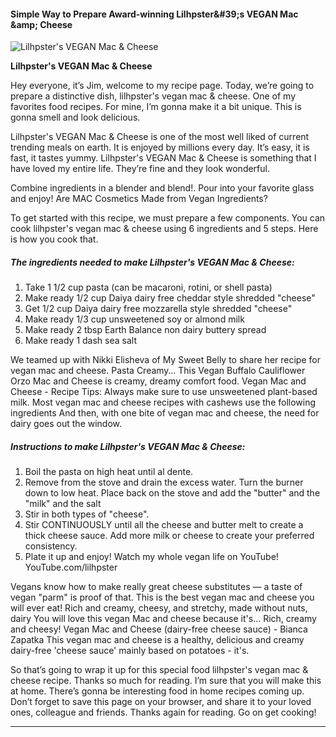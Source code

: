             

#### Simple Way to Prepare Award-winning Lilhpster&amp;#39;s VEGAN Mac &amp;amp; Cheese

![Lilhpster's VEGAN Mac &amp; Cheese](https://img-global.cpcdn.com/recipes/5291566160674816/751x532cq70/lilhpsters-vegan-mac-cheese-recipe-main-photo.jpg)

**Lilhpster's VEGAN Mac &amp; Cheese**

Hey everyone, it’s Jim, welcome to my recipe page. Today, we’re going to prepare a distinctive dish, lilhpster's vegan mac & cheese. One of my favorites food recipes. For mine, I’m gonna make it a bit unique. This is gonna smell and look delicious.

Lilhpster's VEGAN Mac & Cheese is one of the most well liked of current trending meals on earth. It is enjoyed by millions every day. It’s easy, it is fast, it tastes yummy. Lilhpster's VEGAN Mac & Cheese is something that I have loved my entire life. They’re fine and they look wonderful.

Combine ingredients in a blender and blend!. Pour into your favorite glass and enjoy! Are MAC Cosmetics Made from Vegan Ingredients?

To get started with this recipe, we must prepare a few components. You can cook lilhpster's vegan mac & cheese using 6 ingredients and 5 steps. Here is how you cook that.

##### The ingredients needed to make Lilhpster's VEGAN Mac & Cheese:

1.  Take 1 1/2 cup pasta (can be macaroni, rotini, or shell pasta)
2.  Make ready 1/2 cup Daiya dairy free cheddar style shredded "cheese"
3.  Get 1/2 cup Daiya dairy free mozzarella style shredded "cheese"
4.  Make ready 1/3 cup unsweetened soy or almond milk
5.  Make ready 2 tbsp Earth Balance non dairy buttery spread
6.  Make ready 1 dash sea salt

We teamed up with Nikki Elisheva of My Sweet Belly to share her recipe for vegan mac and cheese. Pasta Creamy… This Vegan Buffalo Cauliflower Orzo Mac and Cheese is creamy, dreamy comfort food. Vegan Mac and Cheese - Recipe Tips: Always make sure to use unsweetened plant-based milk. Most vegan mac and cheese recipes with cashews use the following ingredients And then, with one bite of vegan mac and cheese, the need for dairy goes out the window.

##### Instructions to make Lilhpster's VEGAN Mac & Cheese:

1.  Boil the pasta on high heat until al dente.
2.  Remove from the stove and drain the excess water. Turn the burner down to low heat. Place back on the stove and add the "butter" and the "milk" and the salt
3.  Stir in both types of "cheese".
4.  Stir CONTINUOUSLY until all the cheese and butter melt to create a thick cheese sauce. Add more milk or cheese to create your preferred consistency.
5.  Plate it up and enjoy! Watch my whole vegan life on YouTube! YouTube.com/lilhpster

Vegans know how to make really great cheese substitutes ― a taste of vegan "parm" is proof of that. This is the best vegan mac and cheese you will ever eat! Rich and creamy, cheesy, and stretchy, made without nuts, dairy You will love this vegan Mac and cheese because it's… Rich, creamy and cheesy! Vegan Mac and Cheese (dairy-free cheese sauce) - Bianca Zapatka This vegan mac and cheese is a healthy, delicious and creamy dairy-free 'cheese sauce' mainly based on potatoes - it's.

So that’s going to wrap it up for this special food lilhpster's vegan mac & cheese recipe. Thanks so much for reading. I’m sure that you will make this at home. There’s gonna be interesting food in home recipes coming up. Don’t forget to save this page on your browser, and share it to your loved ones, colleague and friends. Thanks again for reading. Go on get cooking!

* * *